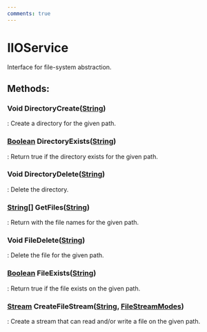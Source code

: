 ```yaml
---
comments: true
---
```

# IIOService

Interface for file-system abstraction. 


## **Methods**:

### Void DirectoryCreate([String](https://learn.microsoft.com/en-us/dotnet/api/System.String))
: Create a directory for the given path. 

### [Boolean](https://learn.microsoft.com/en-us/dotnet/api/System.Boolean) DirectoryExists([String](https://learn.microsoft.com/en-us/dotnet/api/System.String))
: Return true if the directory exists for the given path. 

### Void DirectoryDelete([String](https://learn.microsoft.com/en-us/dotnet/api/System.String))
: Delete the directory. 

### [String[]](https://learn.microsoft.com/en-us/dotnet/api/System.String[]) GetFiles([String](https://learn.microsoft.com/en-us/dotnet/api/System.String))
: Return with the file names for the given path. 

### Void FileDelete([String](https://learn.microsoft.com/en-us/dotnet/api/System.String))
: Delete the file for the given path. 

### [Boolean](https://learn.microsoft.com/en-us/dotnet/api/System.Boolean) FileExists([String](https://learn.microsoft.com/en-us/dotnet/api/System.String))
: Return true if the file exists on the given path. 

### [Stream](https://learn.microsoft.com/en-us/dotnet/api/System.IO.Stream) CreateFileStream([String](https://learn.microsoft.com/en-us/dotnet/api/System.String), [FileStreamModes](FileStreamModes.md))
: Create a stream that can read and/or write a file on the given path. 